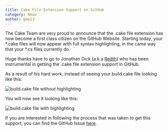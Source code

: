 ```yaml
---
title: Cake File Extension Support on GitHub
category: News
author: gep13
---
```


The Cake Team are very proud to announce that the .cake file extension has now become a first class citizen on the GitHub Website.  Starting today, your \*.cake files will now appear with full syntax highlighting, in the came way that your \*.cs files currently do.

Huge thanks have to go to Jonathan Dick (a.k.a [Redth](https://github.com/Redth)) who has been instrumental in getting the .cake file extension support in GitHub.

<!--excerpt-->

As a result of his hard work, instead of seeing your build.cake file looking like this:

![build.cake file without highlighting](https://raw.githubusercontent.com/cake-build/website/master/src/Cake.Web/App_Data/images/CakeFileInGitHubWithoutHighlighting.png)

You will now see it looking like this:

![build.cake file with highlighting](https://raw.githubusercontent.com/cake-build/website/master/src/Cake.Web/App_Data/images/CakeFileInGitHubWithHighlighting.png)

If you are interested in following the process that was taken to get this support, you can find the GitHub Issue [here](https://github.com/github/linguist/pull/2707).
